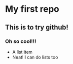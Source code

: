 # My first repo
## This is to try github!
### Oh so cool!!!

- A list item
- Neat! I can do lists too
